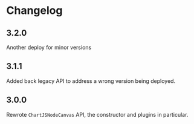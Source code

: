 # Changelog

## 3.2.0

Another deploy for minor versions

## 3.1.1

Added back legacy API to address a wrong version being deployed.

## 3.0.0

Rewrote `ChartJSNodeCanvas` API, the constructor and plugins in particular.
